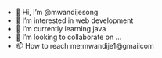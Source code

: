 - 👋 Hi, I’m @mwandijesong
- 👀 I’m interested in web development
- 🌱 I’m currently learning java
- 💞️ I’m looking to collaborate on ...
- 📫 How to reach me;mwandije1@gmailcom

<!---
mwandijesong/mwandijesong is a ✨ special ✨ repository because its `README.md` (this file) appears on your GitHub profile.
You can click the Preview link to take a look at your changes.
--->
